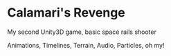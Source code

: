 # Calamari's Revenge
My second Unity3D game, basic space rails shooter

Animations, Timelines, Terrain, Audio, Particles, oh my!
